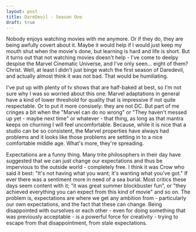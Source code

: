 ```yaml
---
layout: post
title: DareDevil - Season One
draft: true
---
```


Nobody enjoys watching movies with me anymore.  Or if they do, they are being awfully covert about it.  Maybe it would help if I would just keep my mouth shut when the movie's done, but learning is hard and life is short.  But it turns out that not watching movies doesn't help - I've come to deelpy despise the Marvel Cinematic Universe, and I've only seen... eight of them?  Christ.  Well, at least I didn't just binge watch the first season of Daredevil, and actually almost think it was not bad.  That would be humiliating.

I've put up with plenty of tv shows that are half-baked at best, so I'm not sure why I was so worried about this one.  Marvel adaptations in general have a kind of lower threshold for quality that is impressive if not quite respectable.  Or to put it more consisely: they are not DC.  But part of me cringes a bit when the "Marvel can do no wrong" or "They haven't messed up yet - maybe next time" or whatever - that thing, as long as that mantra keeps on churning I will feel uncomfortable.  Because, while it is nice that a studio can be so consistent, the Marvel properties have always had problems and it looks like those problems are settling in to a nice comfortable middle age.  What's more, they're spreading.

Expectations are a funny thing.  Many trite philosophers in their day have suggested that we can just change our expectations and thus be impervious to the outside world - completely free.  I think it was Crow who said it best: "It's not having what you want; it's wanting what you've got."  If ever there was a sentiment more in need of a sea burial.  Most critics these days seem content with it; "it was great summer blockbuster fun", or "they achieved everything you can expect from this kind of movie" and so on.  The problem is, expectations are where we get any ambition from - particularly our own expectations, and the fact that these can change.  Being disappointed with ourselves or each other - even for doing something that was previously acceptable - is a powerful force for creativity - trying to escape from that disappointment, from stale expectations.
